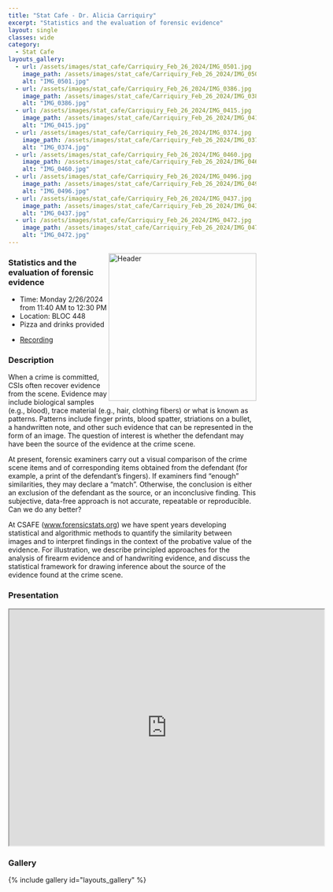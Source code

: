```yaml
---
title: "Stat Cafe - Dr. Alicia Carriquiry"
excerpt: "Statistics and the evaluation of forensic evidence"
layout: single
classes: wide
category: 
  - Stat Cafe
layouts_gallery:
  - url: /assets/images/stat_cafe/Carriquiry_Feb_26_2024/IMG_0501.jpg
    image_path: /assets/images/stat_cafe/Carriquiry_Feb_26_2024/IMG_0501.jpg
    alt: "IMG_0501.jpg"
  - url: /assets/images/stat_cafe/Carriquiry_Feb_26_2024/IMG_0386.jpg
    image_path: /assets/images/stat_cafe/Carriquiry_Feb_26_2024/IMG_0386.jpg
    alt: "IMG_0386.jpg"
  - url: /assets/images/stat_cafe/Carriquiry_Feb_26_2024/IMG_0415.jpg
    image_path: /assets/images/stat_cafe/Carriquiry_Feb_26_2024/IMG_0415.jpg
    alt: "IMG_0415.jpg"
  - url: /assets/images/stat_cafe/Carriquiry_Feb_26_2024/IMG_0374.jpg
    image_path: /assets/images/stat_cafe/Carriquiry_Feb_26_2024/IMG_0374.jpg
    alt: "IMG_0374.jpg"
  - url: /assets/images/stat_cafe/Carriquiry_Feb_26_2024/IMG_0460.jpg
    image_path: /assets/images/stat_cafe/Carriquiry_Feb_26_2024/IMG_0460.jpg
    alt: "IMG_0460.jpg"
  - url: /assets/images/stat_cafe/Carriquiry_Feb_26_2024/IMG_0496.jpg
    image_path: /assets/images/stat_cafe/Carriquiry_Feb_26_2024/IMG_0496.jpg
    alt: "IMG_0496.jpg"
  - url: /assets/images/stat_cafe/Carriquiry_Feb_26_2024/IMG_0437.jpg
    image_path: /assets/images/stat_cafe/Carriquiry_Feb_26_2024/IMG_0437.jpg
    alt: "IMG_0437.jpg"
  - url: /assets/images/stat_cafe/Carriquiry_Feb_26_2024/IMG_0472.jpg
    image_path: /assets/images/stat_cafe/Carriquiry_Feb_26_2024/IMG_0472.jpg
    alt: "IMG_0472.jpg"
---
```


<img src="https://jeroda7105.github.io/tamusgsa.github.io/assets/images/stat_cafe/Carriquiry_Feb_26_2024/IMG_0501.jpg" alt="Header" width="300" style="float: right;"/> 

### Statistics and the evaluation of forensic evidence

- Time: Monday 2/26/2024 from 11:40 AM to 12:30 PM
- Location: BLOC 448
- Pizza and drinks provided
<!-- - [Presentation]({{ "/assets/files/stat_cafe/Carriquiry_Feb_26_2024/StatCafe_Carriquiry_slides.pdf" | relative_url }}) -->
- [Recording](https://www.youtube.com/watch?v=aUzQkS8Oep8)

### Description
When a crime is committed, CSIs often recover evidence from the scene. Evidence may include biological samples (e.g., blood), trace material (e.g., hair, clothing fibers) or what is known as patterns. Patterns include finger prints, blood spatter, striations on a bullet, a handwritten note, and other such evidence that can be represented in the form of an image. The question of interest is whether the defendant may have been the source of the evidence at the crime scene.

At present, forensic examiners carry out a visual comparison of the crime scene items and of corresponding items obtained from the defendant (for example, a print of the defendant’s fingers). If examiners find “enough” similarities, they may declare a “match”. Otherwise, the conclusion is either an exclusion of the defendant as the source, or an inconclusive finding.  This subjective, data-free approach is not accurate, repeatable or reproducible. Can we do any better?

At CSAFE (www.forensicstats.org) we have spent years developing statistical and algorithmic methods to quantify the similarity between images and to interpret findings in the context of the probative value  of the evidence. For illustration, we describe principled approaches for the analysis of firearm evidence and of handwriting evidence, and discuss the statistical framework for drawing inference about the source of the evidence found at the crime scene.


### Presentation
<iframe src="https://drive.google.com/file/d/1EWYLTCLiomGFFx-76-SNagzUshNO7Uor/preview" width="640" height="480" allow="autoplay"></iframe>

<!-- ### Recording
<iframe width="560" height="315" src="https://www.youtube.com/embed/aUzQkS8Oep8?si=OX_KJGuNiLVKU6_u" title="YouTube video player" frameborder="0" allow="accelerometer; autoplay; clipboard-write; encrypted-media; gyroscope; picture-in-picture; web-share" allowfullscreen></iframe> -->

### Gallery

{% include gallery id="layouts_gallery" %}
